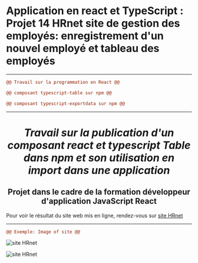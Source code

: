 
# Application en react et TypeScript : Projet 14 HRnet site de gestion des employés: enregistrement d'un nouvel employé et tableau des employés

---------------------------------------------------------------------------------------------------------

```diff	
@@ Travail sur la programmation en React @@
```
```diff	
@@ composant typescript-table sur npm @@
```
```diff	
@@ composant typescript-exportdata sur npm @@
```

----------------------------------------------------------------------

***<h1 align="center">Travail sur la publication d'un composant react et typescript Table dans npm et son utilisation en import dans une application</h1>***

<h2 align="center">Projet dans le cadre de la formation développeur d'application JavaScript React</h2> 

Pour voir le résultat du site web mis en ligne, rendez-vous sur [site HRnet](https://projet11-palcaroline28-gmailcom.vercel.app/projet14)


***********************************************************************************************************************************************************************

```diff	
@@ Exemple: Image of site @@
```

![site HRnet](./projet14table.png "site HRnet")

![site HRnet](./projet14form1.png "site HRnet")
